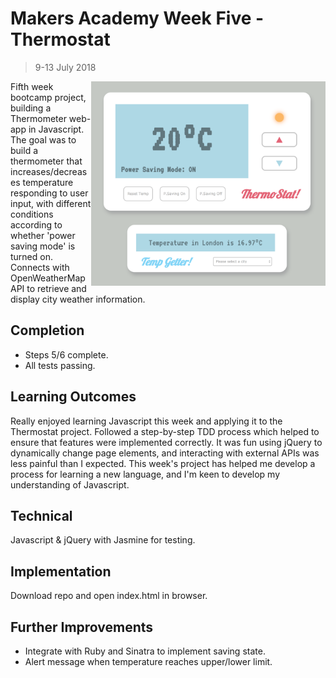 # Makers Academy Week Five - Thermostat
> 9-13 July 2018

<img align="right" src="./img/thermostat.png" width="375" height="327" />
Fifth week bootcamp project, building a Thermometer web-app in Javascript. The goal was to build a thermometer that increases/decreases temperature responding to user input, with different conditions according to whether 'power saving mode' is turned on. Connects with OpenWeatherMap API to retrieve and display city weather information.

## Completion

* Steps 5/6 complete.
* All tests passing.

## Learning Outcomes

Really enjoyed learning Javascript this week and applying it to the Thermostat project. Followed a step-by-step TDD process which helped to ensure that features were implemented correctly. It was fun using jQuery to dynamically change page elements, and interacting with external APIs was less painful than I expected. This week's project has helped me develop a process for learning a new language, and I'm keen to develop my understanding of Javascript.

## Technical

Javascript & jQuery with Jasmine for testing.

## Implementation

Download repo and open index.html in browser.

## Further Improvements

* Integrate with Ruby and Sinatra to implement saving state.
* Alert message when temperature reaches upper/lower limit.
